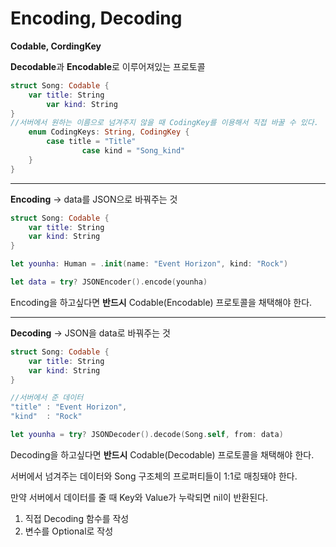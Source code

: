 # **Encoding, Decoding**

**Codable, CordingKey**

**Decodable**과 **Encodable**로 이루어져있는 프로토콜

```swift
struct Song: Codable {
    var title: String
		var kind: String
}
//서버에서 원하는 이름으로 넘겨주지 않을 때 CodingKey를 이용해서 직접 바꿀 수 있다.
    enum CodingKeys: String, CodingKey {
        case title = "Title"
				case kind = "Song_kind"
    }
}
```

---
**Encoding** → data를 JSON으로 바꿔주는 것

```swift
struct Song: Codable {
    var title: String
    var kind: String
}

let younha: Human = .init(name: "Event Horizon", kind: "Rock")

let data = try? JSONEncoder().encode(younha)
```

Encoding을 하고싶다면 **반드시** Codable(Encodable) 프로토콜을 채택해야 한다.

---
**Decoding** → JSON을 data로 바꿔주는 것

```swift
struct Song: Codable {
    var title: String
    var kind: String
}

//서버에서 준 데이터
"title" : "Event Horizon",
"kind"  : "Rock"

let younha = try? JSONDecoder().decode(Song.self, from: data)
```

Decoding을 하고싶다면 **반드시** Codable(Decodable) 프로토콜을 채택해야 한다.

서버에서 넘겨주는 데이터와 Song 구조체의 프로퍼티들이 1:1로 매칭돼야 한다.

만약 서버에서 데이터를 줄 때 Key와 Value가 누락되면 nil이 반환된다.

1. 직접 Decoding 함수를 작성
2. 변수를 Optional로 작성